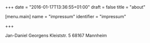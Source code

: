 +++
date = "2016-01-17T13:36:55+01:00"
draft = false
title = "about"

[menu.main]
    name = "impressum"
    identifier = "impressum"
    
+++

Jan-Daniel Georgens 
Kleiststr. 5 
68167 Mannheim
